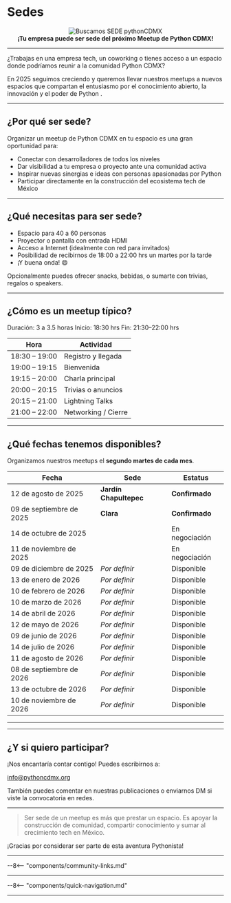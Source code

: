 # Sedes <i class="fas fa-map-marker-alt"></i>

<div align="center">
  <img src="/images/comunidades/pythoncdmx_buscamos_sede.jpg" alt="Buscamos SEDE pythonCDMX">
</div>
<div align="center">
  <b>¡Tu empresa puede ser sede del próximo Meetup de Python CDMX!</b>
</div>

---

¿Trabajas en una empresa tech, un coworking o tienes acceso a un espacio donde podríamos reunir a la comunidad Python CDMX?

En 2025 seguimos creciendo y queremos llevar nuestros meetups a nuevos espacios que compartan el entusiasmo
por el conocimiento abierto, la innovación y el poder de Python <i class="fab fa-python"></i>.

---

## <i class="fas fa-lightbulb"></i> ¿Por qué ser sede?

Organizar un meetup de Python CDMX en tu espacio es una gran oportunidad para:

- Conectar con desarrolladores de todos los niveles
- Dar visibilidad a tu empresa o proyecto ante una comunidad activa
- Inspirar nuevas sinergias e ideas con personas apasionadas por Python
- Participar directamente en la construcción del ecosistema tech de México

---

## <i class="fas fa-handshake"></i> ¿Qué necesitas para ser sede?

- Espacio para 40 a 60 personas
- Proyector o pantalla con entrada HDMI
- Acceso a Internet (idealmente con red para invitados)
- Posibilidad de recibirnos de 18:00 a 22:00 hrs un martes por la tarde
- ¡Y buena onda! 😄

Opcionalmente puedes ofrecer snacks, bebidas, o sumarte con trivias, regalos o speakers.

---

## <i class="fas fa-calendar-alt"></i> ¿Cómo es un meetup típico?

Duración: 3 a 3.5 horas
Inicio: 18:30 hrs
Fin: 21:30–22:00 hrs

| Hora         | Actividad                       |
|--------------|----------------------------------|
| 18:30 – 19:00 | Registro y llegada               |
| 19:00 – 19:15 | Bienvenida                       |
| 19:15 – 20:00 | Charla principal                 |
| 20:00 – 20:15 | Trivias o anuncios               |
| 20:15 – 21:00 | Lightning Talks                  |
| 21:00 – 22:00 | Networking / Cierre              |

---

## <i class="fas fa-calendar-check"></i> ¿Qué fechas tenemos disponibles?

Organizamos nuestros meetups el **segundo martes de cada mes**.

| Fecha               | Sede                       | Estatus         |
|---------------------|----------------------------|------------------|
| 12 de agosto de 2025 | **Jardín Chapultepec**         | **Confirmado**       |
| 09 de septiembre de 2025 | **Clara**                   | **Confirmado**       |
| 14 de octubre de 2025 |      | En negociación   |
| 11 de noviembre de 2025 |  | En negociación   |
| 09 de diciembre de 2025 | _Por definir_            | Disponible       |
| 13 de enero de 2026 | _Por definir_              | Disponible       |
| 10 de febrero de 2026 | _Por definir_            | Disponible       |
| 10 de marzo de 2026 | _Por definir_              | Disponible       |
| 14 de abril de 2026 | _Por definir_              | Disponible       |
| 12 de mayo de 2026 | _Por definir_               | Disponible       |
| 09 de junio de 2026 | _Por definir_               | Disponible       |
| 14 de julio de 2026 | _Por definir_              | Disponible       |
| 11 de agosto de 2026 | _Por definir_             | Disponible       |
| 08 de septiembre de 2026 | _Por definir_          | Disponible       |
| 13 de octubre de 2026 | _Por definir_            | Disponible       |
| 10 de noviembre de 2026 | _Por definir_          | Disponible       |

---



---

## <i class="fas fa-comments"></i> ¿Y si quiero participar?

¡Nos encantaría contar contigo!
Puedes escribirnos a:

<i class="fas fa-envelope"></i> [info@pythoncdmx.org](mailto:info@pythoncdmx.org)

También puedes comentar en nuestras publicaciones o enviarnos DM si viste la convocatoria en redes.

---

> Ser sede de un meetup es más que prestar un espacio. Es apoyar la construcción de comunidad,
> compartir conocimiento y sumar al crecimiento tech en México.

¡Gracias por considerar ser parte de esta aventura Pythonista! <i class="fab fa-python"></i><i class="fas fa-star"></i>


---

--8<-- "components/community-links.md"

---

--8<-- "components/quick-navigation.md"

---
